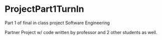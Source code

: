 ProjectPart1TurnIn
==================

Part 1 of final in class project Software Engineering

Partner Project w/ code written by professor and 2 other students as well.
